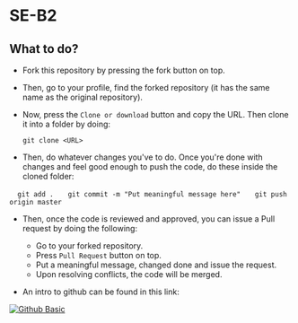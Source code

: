 # SE-B2

## What to do?
* Fork this repository by pressing the fork button on top.
* Then, go to your profile, find the forked repository (it has the same name as the original repository). 
* Now, press the `Clone or download` button and copy the URL. Then clone it into a folder by doing:

    `git clone <URL>`

* Then, do whatever changes you've to do. Once you're done with changes and feel good enough to push the code, do these inside the cloned folder:

`   git add .
`
`    git commit -m "Put meaningful message here"
`
`    git push origin master
`

* Then, once the code is reviewed and approved, you can issue a Pull request by doing the following:
	* Go to your forked repository. 
	* Press `Pull Request` button on top.
	* Put a meaningful message, changed done and issue the request.
	* Upon resolving conflicts, the code will be merged.

* An intro to github can be found in this link: 

[![Github Basic](http://img.youtube.com/vi/0fKg7e37bQE/0.jpg)](http://www.youtube.com/watch?v=0fKg7e37bQE)